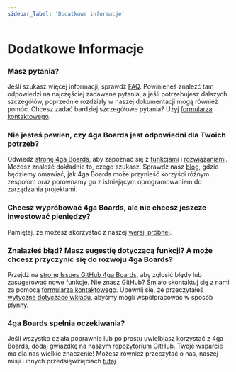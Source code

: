 ```yaml
---
sidebar_label: 'Dodatkowe informacje'
---
```


# Dodatkowe Informacje  

### Masz pytania?
Jeśli szukasz więcej informacji, sprawdź [FAQ](https://4gaboards.com/faq). Powinieneś znaleźć tam odpowiedzi na najczęściej zadawane pytania, a jeśli potrzebujesz dalszych szczegółów, poprzednie rozdziały w naszej dokumentacji mogą również pomóc. Chcesz zadać bardziej szczegółowe pytania? Użyj [formularza kontaktowego](https://4gaboards.com/contact).

### Nie jesteś pewien, czy 4ga Boards jest odpowiedni dla Twoich potrzeb? 
Odwiedź [stronę 4ga Boards](https://4gaboards.com/), aby zapoznać się z [funkcjami](https://4gaboards.com/features) i [rozwiązaniami](https://4gaboards.com/solutions). Możesz znaleźć dokładnie to, czego szukasz. Sprawdź nasz [blog](https://4gaboards.com/blog), gdzie będziemy omawiać, jak 4ga Boards może przynieść korzyści różnym zespołom oraz porównamy go z istniejącym oprogramowaniem do zarządzania projektami.

### Chcesz wypróbować 4ga Boards, ale nie chcesz jeszcze inwestować pieniędzy?
Pamiętaj, że możesz skorzystać z naszej [wersji próbnej](https://4gaboards.com/).

### Znalazłeś błąd? Masz sugestię dotyczącą funkcji? A może chcesz przyczynić się do rozwoju 4ga Boards?
Przejdź na [stronę Issues GitHub 4ga Boards](https://github.com/RARgames/4gaBoards/issues), aby zgłosić błędy lub zasugerować nowe funkcje. Nie znasz GitHub? Śmiało skontaktuj się z nami za pomocą [formularza kontaktowego](https://4gaboards.com/contact). Upewnij się, że przeczytałeś [wytyczne dotyczące wkładu](https://4gaboards.com/contribute), abyśmy mogli współpracować w sposób płynny.

### 4ga Boards spełnia oczekiwania?
Jeśli wszystko działa poprawnie lub po prostu uwielbiasz korzystać z 4ga Boards, dodaj gwiazdkę na [naszym repozytorium GitHub](https://github.com/RARgames/4gaBoards). Twoje wsparcie ma dla nas wielkie znaczenie! Możesz również przeczytać o nas, naszej misji i innych przedsięwzięciach [tutaj](https://4gaboards.com/about).
